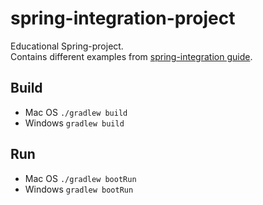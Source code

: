 # spring-integration-project
Educational Spring-project.  
Contains different examples from [spring-integration guide](https://docs.spring.io/spring-integration/reference/htmlsingle/).  
## Build
* Mac OS ```./gradlew build```
* Windows ```gradlew build ```
## Run
* Mac OS ```./gradlew bootRun```
* Windows ```gradlew bootRun ```
